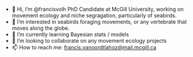 - 👋 Hi, I’m @francisvolh PhD Candidate at McGill University, working on movement ecology and niche segragation, particularly of seabirds.  
- 👀 I’m interested in seabirds foraging movements, or any vertebrate that moves along the globe. 
- 🌱 I’m currently learning Bayesian stats / models
- 💞️ I’m looking to collaborate on any movement ecology projects
- 📫 How to reach me: francis.vanoordtlahoz@mail.mcgill.ca
